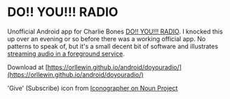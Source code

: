 # DO!! YOU!!! RADIO

Unofficial Android app for Charlie Bones [DO!! YOU!!! RADIO](https://doyou.world/). I knocked this up over an evening or so before there was a working official app. No patterns to speak of, but it's a small decent bit of software and illustrates [streaming audio in a foreground service](https://github.com/orllewin/DO-YOU-RADIO/blob/main/app/src/main/java/orllewin/doyouworld/RadService.kt).

Download at [https://orllewin.github.io/android/doyouradio/](https://orllewin.github.io/android/doyouradio/)

'Give' (Subscribe) icon from [Iconographer on Noun Project](https://thenounproject.com/icon/give-4497982/)
